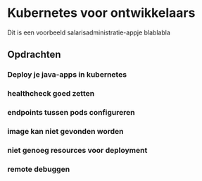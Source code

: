 # Kubernetes voor ontwikkelaars
Dit is een voorbeeld salarisadministratie-appje blablabla

## Opdrachten

### Deploy je java-apps in kubernetes

### healthcheck goed zetten

### endpoints tussen pods configureren

### image kan niet gevonden worden

### niet genoeg resources voor deployment

### remote debuggen

